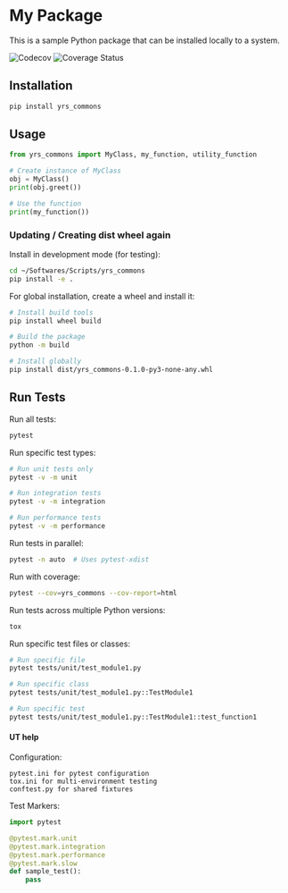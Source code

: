 # My Package

This is a sample Python package that can be installed locally to a system.

![Codecov](https://codecov.io/gh/yogeSHarma1386/py-yrs-commons/branch/main/graph/badge.svg)
![Coverage Status](https://coveralls.io/repos/github/yogeSHarma1386/py-yrs-commons/badge.svg?branch=main)

## Installation

```bash
pip install yrs_commons
```

## Usage

```python
from yrs_commons import MyClass, my_function, utility_function

# Create instance of MyClass
obj = MyClass()
print(obj.greet())

# Use the function
print(my_function())
```

### Updating / Creating dist wheel again

Install in development mode (for testing):
```bash
cd ~/Softwares/Scripts/yrs_commons
pip install -e .
```

For global installation, create a wheel and install it:
```bash
# Install build tools
pip install wheel build

# Build the package
python -m build

# Install globally
pip install dist/yrs_commons-0.1.0-py3-none-any.whl
```

## Run Tests

Run all tests:
```bash
pytest
```

Run specific test types:
```bash
# Run unit tests only
pytest -v -m unit

# Run integration tests
pytest -v -m integration

# Run performance tests
pytest -v -m performance
```

Run tests in parallel:
```bash
pytest -n auto  # Uses pytest-xdist
```

Run with coverage:
```bash
pytest --cov=yrs_commons --cov-report=html
```

Run tests across multiple Python versions:
```bash
tox
```

Run specific test files or classes:
```bash
# Run specific file
pytest tests/unit/test_module1.py

# Run specific class
pytest tests/unit/test_module1.py::TestModule1

# Run specific test
pytest tests/unit/test_module1.py::TestModule1::test_function1
```

#### UT help
Configuration:
```
pytest.ini for pytest configuration
tox.ini for multi-environment testing
conftest.py for shared fixtures
```

Test Markers:
```python
import pytest

@pytest.mark.unit
@pytest.mark.integration
@pytest.mark.performance
@pytest.mark.slow
def sample_test():
    pass
```

